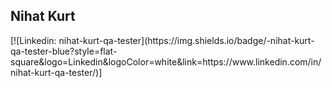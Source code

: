 <h2>Nihat Kurt</h2>
[![Linkedin: nihat-kurt-qa-tester](https://img.shields.io/badge/-nihat-kurt-qa-tester-blue?style=flat-square&logo=Linkedin&logoColor=white&link=https://www.linkedin.com/in/nihat-kurt-qa-tester/)]
